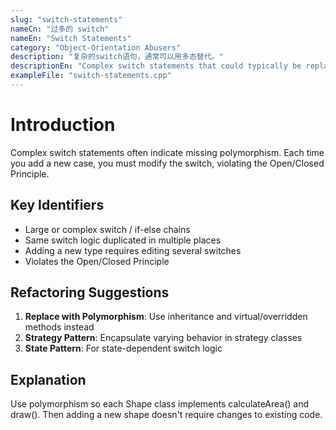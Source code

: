 ```yaml
---
slug: "switch-statements"
nameCn: "过多的 switch"
nameEn: "Switch Statements"
category: "Object-Orientation Abusers"
description: "复杂的switch语句，通常可以用多态替代。"
descriptionEn: "Complex switch statements that could typically be replaced by polymorphism."
exampleFile: "switch-statements.cpp"
---
```


# Introduction

Complex switch statements often indicate missing polymorphism. Each time you add a new case, you must modify the switch, violating the Open/Closed Principle.

## Key Identifiers

- Large or complex switch / if-else chains
- Same switch logic duplicated in multiple places
- Adding a new type requires editing several switches
- Violates the Open/Closed Principle

## Refactoring Suggestions

1. **Replace with Polymorphism**: Use inheritance and virtual/overridden methods instead
2. **Strategy Pattern**: Encapsulate varying behavior in strategy classes
3. **State Pattern**: For state-dependent switch logic

## Explanation

Use polymorphism so each Shape class implements calculateArea() and draw(). Then adding a new shape doesn't require changes to existing code.